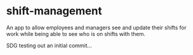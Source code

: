 # shift-management
An app to allow employees and managers see and update their shifts for work while being able to see who is on shifts with them.

SDG testing out an initial commit... 